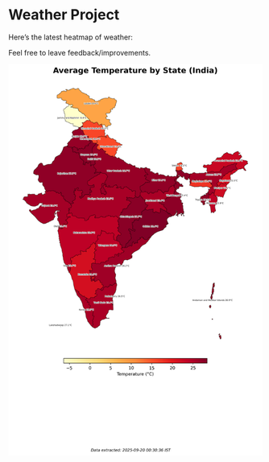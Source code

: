 # Weather Project

Here’s the latest heatmap of weather:

Feel free to leave feedback/improvements.

![India Heatmap](docs/assets/india_heatmap.png?v=CDA856)
